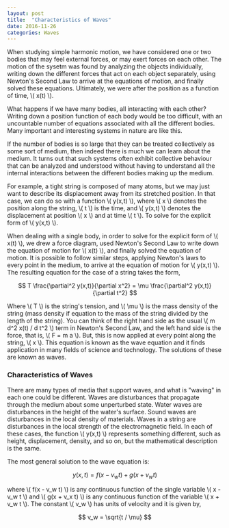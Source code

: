 ```yaml
---
layout: post
title:  "Characteristics of Waves"
date: 2016-11-26
categories: Waves
---
```


When studying simple harmonic motion, we have considered one or two bodies that may feel external forces, or may exert forces on each other. The motion of the sysetm was found by analyzing the objects individually, writing down the different forces that act on each object separately, using Newton's Second Law to arrive at the equations of motion, and finally solved these equations. Ultimately, we were after the position as a function of time, \\( x(t) \\).

What happens if we have many bodies, all interacting with each other? Writing down a position function of each body would be too difficult, with an uncountable number of equations associated with all the different bodies. Many important and interesting systems in nature are like this.

If the number of bodies is so large that they can be treated collectively as some sort of medium, then indeed there is much we can learn about the medium. It turns out that such systems often exhibit collective behaviour that can be analyzed and understood without having to understand all the internal interactions between the different bodies making up the medium.

For example, a tight string is composed of many atoms, but we may just want to describe its displacement away from its stretched position. In that case, we can do so with a function \\( y(x,t) \\), where \\( x \\) denotes the position along the string, \\( t \\) is the time, and \\( y(x,t) \\) denotes the displacement at position \\( x \\) and at time \\( t \\). To solve for the explicit form of \\( y(x,t) \\).

When dealing with a single body, in order to solve for the explicit form of \\( x(t) \\), we drew a force diagram, used Newton's Second Law to write down the equation of motion for \\( x(t) \\), and finally solved the equation of motion. It is possible to follow similar steps, applying Newton's laws to every point in the medium, to arrive at the equation of motion for \\( y(x,t) \\). The resulting equation for the case of a string takes the form,

$$
  T \frac{\partial^2 y(x,t)}{\partial x^2} = \mu \frac{\partial^2 y(x,t)}{\partial t^2}
$$

Where \\( T \\) is the string's tension, and \\( \mu \\) is the mass density of the string (mass density if equation to the mass of the string divided by the length of the string). You can think of the right hand side as the usual \\( m d^2 x(t) / d t^2 \\) term in Newton's Second Law, and the left hand side is the force, that is, \\( F = m a \\). But, this is now applied at every point along the string, \\( x \\). This equation is known as the wave equation and it finds application in many fields of science and technology. The solutions of these are known as waves.

### Characteristics of Waves

There are many types of media that support waves, and what is "waving" in each one could be different. Waves are disturbances that propagate through the medium about some unperturbed state. Water waves are disturbances in the height of the water's surface. Sound waves are disturbances in the local density of materials. Waves in a string are disturbances in the local strength of the electromagnetic field. In each of these cases, the function \\( y(x,t) \\) represents something different, such as height, displacement, density, and so on, but the mathematical description is the same.

The most general solution to the wave equation is:

$$
  y(x,t) = f(x - v_w t) + g(x + v_w t)
$$

where \\( f(x - v_w t) \\) is any continuous function of the single variable \\( x - v_w t \\) and \\( g(x + v_x t) \\) is any continuous function of the variable \\( x + v_w t \\). The constant \\( v_w \\) has units of velocity and it is given by,

$$
  v_w = \sqrt{t / \mu}
$$
